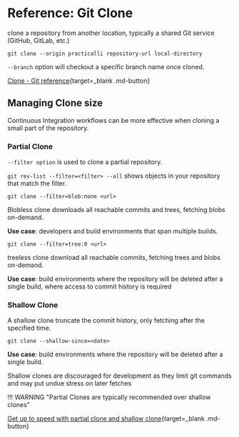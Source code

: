 # Reference: Git Clone

clone a repository from another location, typically a shared Git service (GitHub, GitLab, etc.)

```shell
git clone --origin practicalli repository-url local-directory
```

`--branch` option will checkout a specific branch name once cloned.

[Clone - Git reference](https://www.git-scm.com/docs/git-clone){target=_blank .md-button}


## Managing Clone size

Continuous Integration workflows can be more effective when cloning a small part of the repository.


### Partial Clone

`--filter option` is used to clone a partial repository.

`git rev-list --filter=<filter> --all` shows objects in your repository that match the filter. 

```shell title="Blobless clone"
git clone --filter=blob:none <url>
```

Blobless clone downloads all reachable commits and trees, fetching blobs on-demand. 

**Use case**: developers and build environments that span multiple builds.


```shell title="Treeless clone"
git clone --filter=tree:0 <url>
```
treeless clone download all reachable commits, fetching trees and blobs on-demand. 

**Use case**: build environments where the repository will be deleted after a single build, where access to commit history is required


### Shallow Clone

A shallow clone truncate the commit history, only fetching after the specified time.

```shell
git clone --shallow-since=<date>
```

**Use case**: build environments where the repository will be deleted after a single build.

Shallow clones are discouraged for development as they limit git commands and may put undue stress on later fetches 

!!! WARNING "Partial Clones are typically recommended over shallow clones"



[Get up to speed with partial clone and shallow clone](https://github.blog/2020-12-21-get-up-to-speed-with-partial-clone-and-shallow-clone/){target=_blank .md-button}
